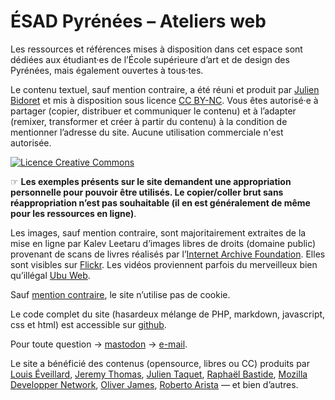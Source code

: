 # ÉSAD Pyrénées – Ateliers web

Les ressources et références mises à disposition dans cet espace sont dédiées aux étudiant·es de l’École supérieure d’art et de design des Pyrénées, mais également ouvertes à tous·tes.

Le contenu textuel, sauf mention contraire, a été réuni et produit par [Julien Bidoret](https://accentgrave.net/) et mis à disposition sous licence [CC BY-NC](https://creativecommons.org/licenses/by-nc/4.0/deed.fr). Vous êtes autorisé·e à partager (copier, distribuer et communiquer le contenu) et à l’adapter (remixer, transformer et créer à partir du contenu) à la condition de mentionner l’adresse du site. Aucune utilisation commerciale n'est autorisée.

<a rel="license" href="http://creativecommons.org/licenses/by-nc/4.0/"><img alt="Licence Creative Commons" style="border-width:0" src="https://i.creativecommons.org/l/by-nc/4.0/88x31.png" /></a>

☞ **Les exemples présents sur le site demandent une appropriation personnelle pour pouvoir être utilisés. Le copier/coller brut sans réappropriation n’est pas souhaitable (il en est généralement de même pour les ressources en ligne)**.

Les images, sauf mention contraire, sont majoritairement extraites de la mise en ligne par Kalev Leetaru d’images libres de droits (domaine public) provenant de scans de livres réalisés par l’[Internet Archive Foundation](https://archive.org). Elles sont visibles sur [Flickr](https://www.flickr.com/photos/internetarchivebookimages/). Les vidéos proviennent parfois du merveilleux bien qu’illégal [Ubu Web](http://ubuweb.com/). 

Sauf [mention contraire](/web/pages/exemples/cookie-nav/), le site n’utilise pas de cookie.

Le code complet du site (hasardeux mélange de PHP, markdown, javascript, css et html) est accessible sur [github](https://github.com/esapyrenees/ateliersweb/).

Pour toute question → <a rel="me" href="https://post.lurk.org/@julienbidoret">mastodon</a> → [e-mail](mailto:julien.bidoret@esad-pyrenees.fr).

Le site a bénéficié des contenus (opensource, libres ou CC) produits par [Louis Éveillard](https://louiseveillard.com/), [Jeremy Thomas](https://jgthms.com/css-in-44-minutes-ebook/), [Julien Taquet](https://pagedjs.org/), [Raphaël Bastide](https://raphaelbastide.com/), [Mozilla Developper Network](https://developer.mozilla.org/fr/), [Oliver James](https://www.internetingishard.com/), [Roberto Arista](https://pythonfordesigners.com/) — et bien d’autres.